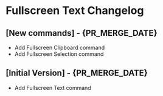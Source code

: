 # Fullscreen Text Changelog

## [New commands] - {PR_MERGE_DATE}

* Add Fullscreen Clipboard command
* Add Fullscreen Selection command

## [Initial Version] - {PR_MERGE_DATE}

* Add Fullscreen Text command
